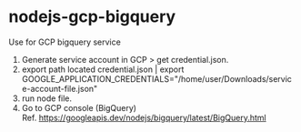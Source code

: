 # nodejs-gcp-bigquery
Use for GCP bigquery service<br>
1. Generate service account in GCP > get credential.json.<br>
2. export path located credential.json | export GOOGLE_APPLICATION_CREDENTIALS="/home/user/Downloads/service-account-file.json"<br>
3. run node file.<br>
4. Go to GCP console (BigQuery)<br>
Ref. https://googleapis.dev/nodejs/bigquery/latest/BigQuery.html
